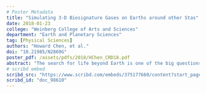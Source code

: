 ```yaml
---
# Poster Metadata
title: "Simulating 3-D Biosignature Gases on Earths around other Stas"
date: 2018-01-23
college: "Weinberg College of Arts and Sciences"
department: "Earth and Planetary Sciences"
tag: [Physical Sciences]
authors: "Howard Chen, et al."
doi: "10.21985/N2869G"
poster_pdf: /assets/pdfs/2018/HChen_CRD18.pdf
abstract: "The search for life beyond Earth is one of the big questions in the modern science community, and a primary motivation behind a range of NASA's ground-based and space-bourne missions. In the near future, the James Webb Space Telescope, LUVOIR, and HabEx will characterize the atmospheres of nearby Earth-like exoplanets. The main objective of these missions will be to measure absorption signatures of biogenic compounds (e.g., O3, CH4, N2O, CH3CL) in atmospheric transmission and reflection spectra. Detectability of these features however, depends on both the abundance and distribution of these biogenic gases in the upper atmosphere. Previous work has shown that biogenic gases vary according to the spectral intensity of a planet’s host star due to photochemical reaction rates. However, these findings are based on 1-D model simulations. Here I present preliminary develop three-dimensional characterizations of atmospheric biosignatures using a high-top climate-chemistry model (CCM) – CESM WACCM. In addition to modeling the altered photochemistry of a suite of stellar spectral types, the 3-D CCM will explicitly simulate atmospheric circulation, which could lead to  changes in the spatiotemporal distribution of biosignatures. For instance, line-of-sight-dependent signatures could result from different gas concentrations between the day and night-side of a planet. Such features may be found by comparing the transmission spectra between ingress and egress of transiting planets. Indeed, our initial analysis suggests that apart from photochemistry, circulation-induced anisotropy of biogenic molecules has critical influences on current observational strategies. Overall, my work will bolster our understanding of the atmospheric properties of rocky planets and inform upcoming missions in search of an Earth's analog."
# scribd embed
scribd_src: "https://www.scribd.com/embeds/375177660/content?start_page=1&view_mode=scroll&access_key=key-CDq1fmmhkFmJb4wAAzgy&show_recommendations=true"
scribd_id: "doc_98610"
---
```

